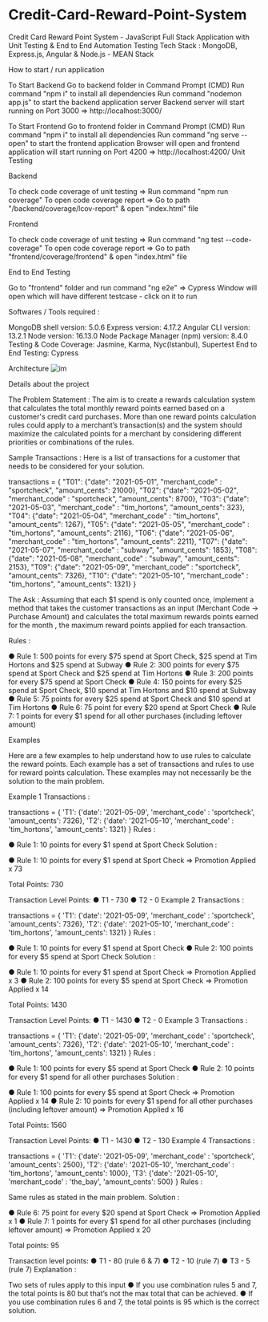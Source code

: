 # Credit-Card-Reward-Point-System
Credit Card Reward Point System - JavaScript Full Stack Application with Unit Testing & End to End Automation Testing
Tech Stack : MongoDB, Express.js, Angular & Node.js - MEAN Stack

How to start / run application

To Start Backend
Go to backend folder in Command Prompt (CMD)
Run command "npm i" to install all dependencies
Run command "nodemon app.js" to start the backend application server
Backend server will start running on Port 3000 => http://localhost:3000/

To Start Frontend
Go to frontend folder in Command Prompt (CMD)
Run command "npm i" to install all dependencies
Run command "ng serve --open" to start the frontend application
Browser will open and frontend application will start running on Port 4200 => http://localhost:4200/
Unit Testing

Backend

To check code coverage of unit testing => Run command "npm run coverage"
To open code coverage report => Go to path "/backend/coverage/lcov-report" & open "index.html" file

Frontend

To check code coverage of unit testing => Run command "ng test --code-coverage"
To open code coverage report => Go to path "frontend/coverage/frontend" & open "index.html" file

End to End Testing

Go to "frontend" folder and run command "ng e2e" => Cypress Window will open which will have different testcase - click on it to run

Softwares / Tools required :

MongoDB shell version: 5.0.6
Express version: 4.17.2
Angular CLI version: 13.2.1
Node version: 16.13.0
Node Package Manager (npm) version: 8.4.0
Testing & Code Coverage: Jasmine, Karma, Nyc(Istanbul), Supertest
End to End Testing: Cypress

Architecture
![im](https://user-images.githubusercontent.com/34164643/174134681-b2f97c35-679c-4714-a3c4-c8677cf9b912.png)


Details about the project

The Problem Statement : The aim is to create a rewards calculation system that calculates the total monthly reward points earned based on a customer's credit card purchases. More than one reward points calculation rules could apply to a merchant’s transaction(s) and the system should maximize the calculated points for a merchant by considering different priorities or combinations of the rules.

Sample Transactions : Here is a list of transactions for a customer that needs to be considered for your solution.

transactions = {
  "T01": {"date": "2021-05-01", "merchant_code" : "sportcheck", "amount_cents": 21000},
  "T02": {"date": "2021-05-02", "merchant_code" : "sportcheck", "amount_cents": 8700},
  "T03": {"date": "2021-05-03", "merchant_code" : "tim_hortons", "amount_cents": 323},
  "T04": {"date": "2021-05-04", "merchant_code" : "tim_hortons", "amount_cents": 1267},
  "T05": {"date": "2021-05-05", "merchant_code" : "tim_hortons", "amount_cents": 2116},
  "T06": {"date": "2021-05-06", "merchant_code" : "tim_hortons", "amount_cents": 2211},
  "T07": {"date": "2021-05-07", "merchant_code" : "subway", "amount_cents": 1853},
  "T08": {"date": "2021-05-08", "merchant_code" : "subway", "amount_cents": 2153},
  "T09": {"date": "2021-05-09", "merchant_code" : "sportcheck", "amount_cents": 7326},
  "T10": {"date": "2021-05-10", "merchant_code" : "tim_hortons", "amount_cents": 1321}
}

The Ask : Assuming that each $1 spend is only counted once, implement a method that takes the customer transactions as an input (Merchant Code -> Purchase Amount) and calculates the total maximum rewards points earned for the month , the maximum reward points applied for each transaction.

Rules :

● Rule 1: 500 points for every $75 spend at Sport Check, $25 spend at Tim Hortons and $25 spend at Subway
● Rule 2: 300 points for every $75 spend at Sport Check and $25 spend at Tim Hortons
● Rule 3: 200 points for every $75 spend at Sport Check
● Rule 4: 150 points for every $25 spend at Sport Check, $10 spend at Tim Hortons and $10 spend at Subway
● Rule 5: 75 points for every $25 spend at Sport Check and $10 spend at Tim Hortons
● Rule 6: 75 point for every $20 spend at Sport Check
● Rule 7: 1 points for every $1 spend for all other purchases (including leftover amount)

Examples

Here are a few examples to help understand how to use rules to calculate the reward points. Each example has a set of transactions and rules to use for reward points calculation. These examples may not necessarily be the solution to the main problem.

Example 1
Transactions :

transactions = {
  'T1': {'date': '2021-05-09', 'merchant_code' : 'sportcheck', 'amount_cents': 7326},
  'T2': {'date': '2021-05-10', 'merchant_code' : 'tim_hortons', 'amount_cents': 1321}
}
Rules :

● Rule 1: 10 points for every $1 spend at Sport Check 
Solution :

● Rule 1: 10 points for every $1 spend at Sport Check => Promotion Applied x 73

Total Points: 730

Transaction Level Points:
● T1 - 730
● T2 - 0
Example 2
Transactions :

transactions = {
  'T1': {'date': '2021-05-09', 'merchant_code' : 'sportcheck', 'amount_cents': 7326},
  'T2': {'date': '2021-05-10', 'merchant_code' : 'tim_hortons', 'amount_cents': 1321}
}
Rules :

● Rule 1: 10 points for every $1 spend at Sport Check
● Rule 2: 100 points for every $5 spend at Sport Check
Solution :

● Rule 1: 10 points for every $1 spend at Sport Check => Promotion Applied x 3
● Rule 2: 100 points for every $5 spend at Sport Check => Promotion Applied x 14

Total Points: 1430

Transaction Level Points:
● T1 - 1430
● T2 - 0
Example 3
Transactions :

transactions = {
  'T1': {'date': '2021-05-09', 'merchant_code' : 'sportcheck', 'amount_cents': 7326},
  'T2': {'date': '2021-05-10', 'merchant_code' : 'tim_hortons', 'amount_cents': 1321}
}
Rules :

● Rule 1: 100 points for every $5 spend at Sport Check
● Rule 2: 10 points for every $1 spend for all other purchases
Solution :

● Rule 1: 100 points for every $5 spend at Sport Check => Promotion Applied x 14
● Rule 2: 10 points for every $1 spend for all other purchases (including leftover amount) => Promotion Applied x 16

Total Points: 1560

Transaction Level Points:
● T1 - 1430
● T2 - 130
Example 4
Transactions :

transactions = {
  'T1': {'date': '2021-05-09', 'merchant_code' : 'sportcheck', 'amount_cents': 2500},
  'T2': {'date': '2021-05-10', 'merchant_code' : 'tim_hortons', 'amount_cents': 1000},
  'T3’: {'date': '2021-05-10', 'merchant_code' : 'the_bay', 'amount_cents': 500}
}
Rules :

Same rules as stated in the main problem.
Solution :

● Rule 6: 75 point for every $20 spend at Sport Check => Promotion Applied x 1
● Rule 7: 1 points for every $1 spend for all other purchases (including leftover amount) => Promotion Applied x 20

Total points: 95

Transaction level points:
● T1 - 80 (rule 6 & 7)
● T2 - 10 (rule 7)
● T3 - 5 (rule 7)
Explanation :

Two sets of rules apply to this input
● If you use combination rules 5 and 7, the total points is 80 but that’s not the max total that can be achieved.
● If you use combination rules 6 and 7, the total points is 95 which is the correct solution.
